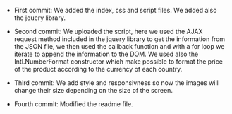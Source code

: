 
* First commit: We added the index, css and script files. We added also the jquery library.

* Second commit: We uploaded the script, here we used the AJAX request method included in the jquery library to get the information from the JSON file, we then used the callback function and with a for loop we iterate to append the information to the DOM.
We used also the Intl.NumberFormat constructor which make possible to format the price of the product according to the currency of each country.

* Third commit: We add style and responsivness so now the images will change their size depending on the size of the screen.

* Fourth commit: Modified the readme file.
